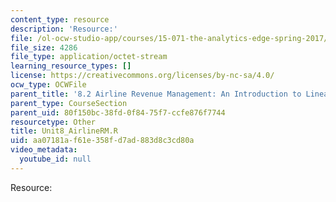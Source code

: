```yaml
---
content_type: resource
description: 'Resource:'
file: /ol-ocw-studio-app/courses/15-071-the-analytics-edge-spring-2017/aa07181af61e358fd7ad883d8c3cd80a_Unit8_AirlineRM.R
file_size: 4286
file_type: application/octet-stream
learning_resource_types: []
license: https://creativecommons.org/licenses/by-nc-sa/4.0/
ocw_type: OCWFile
parent_title: '8.2 Airline Revenue Management: An Introduction to Linear Optimization '
parent_type: CourseSection
parent_uid: 80f150bc-38fd-0f84-75f7-ccfe876f7744
resourcetype: Other
title: Unit8_AirlineRM.R
uid: aa07181a-f61e-358f-d7ad-883d8c3cd80a
video_metadata:
  youtube_id: null
---
```

Resource: